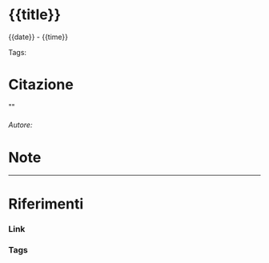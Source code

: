# {{title}}
{{date}} - {{time}}

Tags: 

# Citazione
""
###### Autore: 


# Note


*****
# Riferimenti
### Link


### Tags

